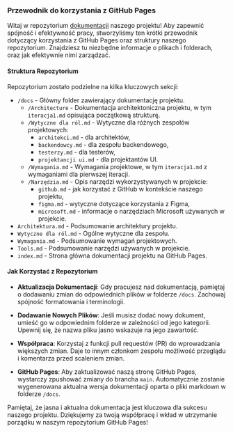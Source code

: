 ### Przewodnik do korzystania z GitHub Pages

Witaj w repozytorium [dokumentacji](https://dpwo-larpex.github.io/) naszego projektu! Aby zapewnić spójność i efektywność pracy, stworzyliśmy ten krótki przewodnik dotyczący korzystania z GitHub Pages oraz struktury naszego repozytorium. Znajdziesz tu niezbędne informacje o plikach i folderach, oraz jak efektywnie nimi zarządzać.

#### Struktura Repozytorium

Repozytorium zostało podzielne na kilka kluczowych sekcji:

- `/docs` - Główny folder zawierający dokumentację projektu.
    - `/Architecture` - Dokumentacja architektoniczna projektu, w tym `iteracja1.md` opisująca początkową strukturę.
    - `/Wytyczne dla ról.md` - Wytyczne dla różnych zespołów projektowych:
        - `architekci.md` - dla architektów,
        - `backendowcy.md` - dla zespołu backendowego,
        - `testerzy.md` - dla testerów,
        - `projektancji ui.md` - dla projektantów UI.
    - `/Wymagania.md` - Wymagania projektowe, w tym `iteracja1.md` z wymaganiami dla pierwszej iteracji.
    - `/Narzędzia.md` - Opis narzędzi wykorzystywanych w projekcie:
        - `github.md` - jak korzystać z GitHub w kontekście naszego projektu,
        - `figma.md` - wytyczne dotyczące korzystania z Figma,
        - `microsoft.md` - informacje o narzędziach Microsoft używanych w projekcie.
- `Architektura.md` - Podsumowanie architektury projektu.
- `Wytyczne dla ról.md` - Ogólne wytyczne dla zespołu.
- `Wymagania.md` - Podsumowanie wymagań projektowych.
- `Tools.md` - Podsumowanie narzędzi używanych w projekcie.
- `index.md` - Strona główna dokumentacji projektu na GitHub Pages.

#### Jak Korzystać z Repozytorium

- **Aktualizacja Dokumentacji**: Gdy pracujesz nad dokumentacją, pamiętaj o dodawaniu zmian do odpowiednich plików w folderze `/docs`. Zachowaj spójność formatowania i terminologii.

- **Dodawanie Nowych Plików**: Jeśli musisz dodać nowy dokument, umieść go w odpowiednim folderze w zależności od jego kategorii. Upewnij się, że nazwa pliku jasno wskazuje na jego zawartość.

- **Współpraca**: Korzystaj z funkcji pull requestów (PR) do wprowadzania większych zmian. Daje to innym członkom zespołu możliwość przeglądu i komentarza przed scaleniem zmian.

- **GitHub Pages**: Aby zaktualizować naszą stronę GitHub Pages, wystarczy zpushować zmiany do brancha `main`. Automatycznie zostanie wygenerowana aktualna wersja dokumentacji oparta o pliki markdown w folderze `/docs`.

Pamiętaj, że jasna i aktualna dokumentacja jest kluczowa dla sukcesu naszego projektu. Dziękujemy za twoją współpracę i wkład w utrzymanie porządku w naszym repozytorium GitHub Pages!